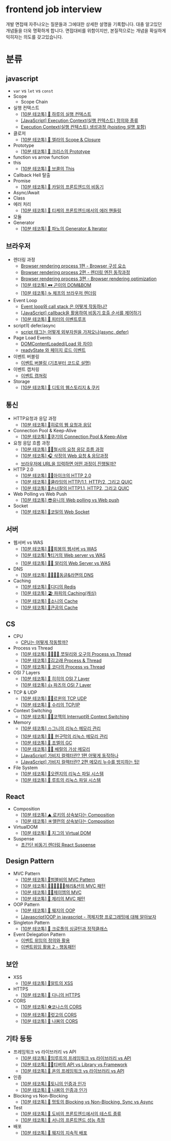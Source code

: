 # frontend job interview
개발 면접때 자주나오는 질문들과 그에대한 상세한 설명을 기록합니다.
대충 알고있던 개념들을 더욱 명확하게 합니다. 면접대비를 위함이지만, 본질적으로는 개념을 확실하게 익히자는 의도를 갖고있습니다.

# 분류
## javascript
- `var` vs `let` vs `const`
- Scope
  - Scope Chain
- 실행 컨택스트
  - [[10분 테코톡] 💙 하루의 실행 컨텍스트](https://www.youtube.com/watch?v=EWfujNzSUmw&list=PLgXGHBqgT2TvpJ_p9L_yZKPifgdBOzdVH&index=2)
  - [[JavaScript] Execution Context(실행 컨텍스트) 정의와 종류](https://www.youtube.com/watch?v=AbNc8_poxu4)
  - [Execution Context(실행 컨텍스트) 생성과정 (hoisting 설명 포함)](https://www.youtube.com/watch?v=SpHiBkjuwQM)
- 클로저
  - [[10분 테코톡] 🍧 엘라의 Scope & Closure](https://www.youtube.com/watch?v=PVYjfrgZhtU&list=PLgXGHBqgT2TvpJ_p9L_yZKPifgdBOzdVH&index=76)
- Prototype
  - [[10분 테코톡] 💼 크리스의 Prototype](https://www.youtube.com/watch?v=RYxgNZW3wl0&list=PLgXGHBqgT2TvpJ_p9L_yZKPifgdBOzdVH&index=83)
- function vs arrow function
- this
  - [[10분 테코톡] 🥦 브콜의 This](https://www.youtube.com/watch?v=7RiMu2DQrb4&list=PLgXGHBqgT2TvpJ_p9L_yZKPifgdBOzdVH&index=85)
- Callback Hell 탈출
- Promise
  - [[10분 테코톡] 📖 카일의 프론트엔드의 비동기](https://www.youtube.com/watch?v=fsmekO1fQcw&list=PLgXGHBqgT2TvpJ_p9L_yZKPifgdBOzdVH&index=52)
- Async/Await
- Class
- 에러 처리
  - [[10분 테코톡] 🌼 티케의 프론트엔드에서의 에러 핸들링](https://www.youtube.com/watch?v=FXtooPhupr4&list=PLgXGHBqgT2TvpJ_p9L_yZKPifgdBOzdVH&index=32)
- 모듈
- Generator
  - [[10분 테코톡] 🌙 파노의 Generator & Iterator](https://www.youtube.com/watch?v=3uuBHt_SNTA&list=PLgXGHBqgT2TvpJ_p9L_yZKPifgdBOzdVH&index=25)

## 브라우저
- 렌더링 과정
  - [Browser rendering process 1편 - Browser 구성 요소](https://www.youtube.com/watch?v=oLC_QYPmtS0)
  - [Browser rendering process 2편 - 렌더링 엔진 동작과정](https://www.youtube.com/watch?v=EBe-OHkf9w8)
  - [Browser rendering process 3편 - Browser rendering optimization](https://www.youtube.com/watch?v=G4eQziVzCTE)
  - [[10분 테코톡] 🕶 곤이의 DOM&BOM](https://www.youtube.com/watch?v=q1fQnGG1bgU&list=PLgXGHBqgT2TvpJ_p9L_yZKPifgdBOzdVH&index=88)
  - [[10분 테코톡] ☕️ 체프의 브라우저 렌더링](https://www.youtube.com/watch?v=sJ14cWjrNis&list=PLgXGHBqgT2TvpJ_p9L_yZKPifgdBOzdVH&index=58)
- Event Loop
  - [Event loop와 call stack 은 어떻게 작동하나?](https://www.youtube.com/watch?v=zi-IG6VHBh8)
  - [[JavaScript] callback을 활용하여 비동기 호출 순서를 제어하기](https://www.youtube.com/watch?v=R9zkJhFyLPA)
  - [[10분 테코톡] 🍗 피터의 이벤트루프](https://www.youtube.com/watch?v=wcxWlyps4Vg&list=PLgXGHBqgT2TvpJ_p9L_yZKPifgdBOzdVH&index=79)
- script의 defer/async
  - [script 태그는 어떻게 외부자원을 가져오나(async, defer)](https://www.youtube.com/watch?v=c_IGI0JjtUA)
- Page Load Events
  - [DOMContentLoaded(Load 와 차이)](https://www.youtube.com/watch?v=yIjrdQDRCuk)
  - [readyState 와 페이지 로드 이벤트](https://www.youtube.com/watch?v=CbLR_5d1dDA)
- 이벤트 버블링
  - [이벤트 버블링 (기초부터 코드로 설명)](https://www.youtube.com/watch?v=DrhFKIbijvk)
- 이벤트 캡처링
  - [이벤트 캡쳐링](https://www.youtube.com/watch?v=JyOaAlF2epY)
- Storage
  - [[10분 테코톡] 🦄 디토의 웹스토리지 & 쿠키](https://www.youtube.com/watch?v=-4ZsGy1LOiE&list=PLgXGHBqgT2TvpJ_p9L_yZKPifgdBOzdVH&index=33)

## 통신
- HTTP요청과 응답 과정
  - [[10분 테코톡] 🐬히로의 웹 요청과 응답](https://www.youtube.com/watch?v=xz7e-GL2g6g&list=PLgXGHBqgT2TvpJ_p9L_yZKPifgdBOzdVH&index=133)
- Connection Pool & Keep-Alive
  - [[10분 테코톡] 🍪쿠기의 Connection Pool & Keep-Alive](https://www.youtube.com/watch?v=MBgEhSUOlXo&list=PLgXGHBqgT2TvpJ_p9L_yZKPifgdBOzdVH&index=158)
- 요청 응답 흐름 과정
  - [[10분 테코톡] 👨‍🏫철시의 요청 응답 흐름 과정](https://www.youtube.com/watch?v=4SaW9BbtL3k&list=PLgXGHBqgT2TvpJ_p9L_yZKPifgdBOzdVH&index=161)
  - [[10분 테코톡] 🎧 삭정의 Web 요청 & 응답과정](https://www.youtube.com/watch?v=0jV7xOUcKog&list=PLgXGHBqgT2TvpJ_p9L_yZKPifgdBOzdVH&index=82)
  - [브라우저에 URL을 입력하면 어떤 과정이 진행될까?](https://www.youtube.com/watch?v=ipwfEUslfQA)
- HTTP 2.0
  - [[10분 테코톡] 🙆‍♂️아이크의 HTTP 2.0](https://www.youtube.com/watch?v=uhlvXrDpM-Y&list=PLgXGHBqgT2TvpJ_p9L_yZKPifgdBOzdVH&index=154)
  - [[10분 테코톡] 🧃쿨라임의 HTTP/1.1, HTTP/2, 그리고 QUIC](https://www.youtube.com/watch?v=xcrjamphIp4&list=PLgXGHBqgT2TvpJ_p9L_yZKPifgdBOzdVH&index=119)
  - [[10분 테코톡] 🎃손너잘의 HTTP1.1, HTTP2, 그리고 QUIC](https://www.youtube.com/watch?v=ZgSC5K1sUYM&list=PLgXGHBqgT2TvpJ_p9L_yZKPifgdBOzdVH&index=49)
- Web Polling vs Web Push
  - [[10분 테코톡] 😎유니의 Web polling vs Web push](https://www.youtube.com/watch?v=v11dxmc5a0I&list=PLgXGHBqgT2TvpJ_p9L_yZKPifgdBOzdVH&index=151)
- Socket
  - [[10분 테코톡] 🧲코일의 Web Socket](https://www.youtube.com/watch?v=MPQHvwPxDUw&list=PLgXGHBqgT2TvpJ_p9L_yZKPifgdBOzdVH&index=94)

## 서버
- 웹서버 vs WAS
  - [[10분 테코톡] 👩‍🦰희봉의 웹서버 vs WAS](https://www.youtube.com/watch?v=NyhbNtOq0Bc&list=PLgXGHBqgT2TvpJ_p9L_yZKPifgdBOzdVH&index=168)
  - [[10분 테코톡] 🎙티거의 Web server vs WAS](https://www.youtube.com/watch?v=F_vBAbjj4Pk&list=PLgXGHBqgT2TvpJ_p9L_yZKPifgdBOzdVH&index=124)
  - [[10분 테코톡] 👳‍♂️ 알리의 Web Server vs WAS](https://www.youtube.com/watch?v=mcnJcjbfjrs&list=PLgXGHBqgT2TvpJ_p9L_yZKPifgdBOzdVH&index=60)
- DNS
  - [[10분 테코톡] 🧑‍💻🧑‍💻동글&라면의 DNS](https://www.youtube.com/watch?v=5rBzHoR4F2A&list=PLgXGHBqgT2TvpJ_p9L_yZKPifgdBOzdVH&index=99)
- Caching
  - [[10분 테코톡] 🤔디디의 Redis](https://www.youtube.com/watch?v=Gimv7hroM8A&list=PLgXGHBqgT2TvpJ_p9L_yZKPifgdBOzdVH&index=92)
  - [[10분 테코톡] 🏖 파피의 Caching(캐싱)](https://www.youtube.com/watch?v=JBFT4KyEvoY&list=PLgXGHBqgT2TvpJ_p9L_yZKPifgdBOzdVH&index=42)
  - [[10분 테코톡] 📸소니의 Cache](https://www.youtube.com/watch?v=NxFJ-mJdVNQ&list=PLgXGHBqgT2TvpJ_p9L_yZKPifgdBOzdVH&index=115)
  - [[10분 테코톡] 🐻큰곰의 Cache](https://www.youtube.com/watch?v=c33ojJ7kE7M&list=PLgXGHBqgT2TvpJ_p9L_yZKPifgdBOzdVH&index=176)

## CS
- CPU
  - [CPU는 어떻게 작동할까?](https://www.youtube.com/watch?v=Fg00LN30Ezg)
- Process vs Thread
  - [[10분 테코톡] 👩‍💻👨‍💻 쪼밀리와 오구의 Process vs Thread](https://www.youtube.com/watch?v=DmZnOg5Ced8&list=PLgXGHBqgT2TvpJ_p9L_yZKPifgdBOzdVH&index=125)
  - [[10분 테코톡] 🐳김고래 Process & Thread](https://www.youtube.com/watch?v=LLiV5Yz1AWg&list=PLgXGHBqgT2TvpJ_p9L_yZKPifgdBOzdVH&index=162)
  - [[10분 테코톡] 🌷 코다의 Process vs Thread](https://www.youtube.com/watch?v=1grtWKqTn50&list=PLgXGHBqgT2TvpJ_p9L_yZKPifgdBOzdVH&index=57)
- OSI 7 Layers
  - [[10분 테코톡] 🔮 히히의 OSI 7 Layer](https://www.youtube.com/watch?v=1pfTxp25MA8&list=PLgXGHBqgT2TvpJ_p9L_yZKPifgdBOzdVH&index=120)
  - [[10분 테코톡] 👍 파즈의 OSI 7 Layer](https://www.youtube.com/watch?v=Fl_PSiIwtEo&list=PLgXGHBqgT2TvpJ_p9L_yZKPifgdBOzdVH&index=51)
- TCP & UDP
  - [[10분 테코톡] 👨‍🏫르윈의 TCP UDP](https://www.youtube.com/watch?v=ikDVGYp5dhg&list=PLgXGHBqgT2TvpJ_p9L_yZKPifgdBOzdVH&index=165)
  - [[10분 테코톡] 🔮 수리의 TCP/IP](https://www.youtube.com/watch?v=BEK354TRgZ8&list=PLgXGHBqgT2TvpJ_p9L_yZKPifgdBOzdVH&index=12)
- Context Switching
  - [[10분 테코톡] 🙇‍♂️코맥의 Interrupt와 Context Switching](https://www.youtube.com/watch?v=-4HKhwlH3FQ&list=PLgXGHBqgT2TvpJ_p9L_yZKPifgdBOzdVH&index=160)
- Memory
  - [[10분 테코톡] ⛄️그니의 리눅스 메모리 관리](https://www.youtube.com/watch?v=OPdjLaW0flU&list=PLgXGHBqgT2TvpJ_p9L_yZKPifgdBOzdVH&index=123)
  - [[10분 테코톡] 🤷‍♂️ 현구막의 리눅스 메모리 관리](https://www.youtube.com/watch?v=qxmdX449z1U&list=PLgXGHBqgT2TvpJ_p9L_yZKPifgdBOzdVH&index=54)
  - [[10분 테코톡] 🤔 조엘의 GC](https://www.youtube.com/watch?v=FMUpVA0Vvjw&list=PLgXGHBqgT2TvpJ_p9L_yZKPifgdBOzdVH&index=24)
  - [[10분 테코톡] 🧚🏻 배럴의 가상 메모리](https://www.youtube.com/watch?v=5pEDL6c--_k&list=PLgXGHBqgT2TvpJ_p9L_yZKPifgdBOzdVH&index=16)
  - [[JavaScript] 가비지 컬렉터란? 1편 어떻게 동작하나](https://www.youtube.com/watch?v=rLx7yfdMgHQ)
  - [[JavaScript] 가비지 컬렉터란? 2편 메모리 누수를 방지하는 팁!](https://www.youtube.com/watch?v=q7AIfvWg1EE)
- File System
  - [[10분 테코톡] 🍊오렌지의 리눅스 파일 시스템](https://www.youtube.com/watch?v=oeuVjeeoLSQ&list=PLgXGHBqgT2TvpJ_p9L_yZKPifgdBOzdVH&index=121)
  - [[10분 테코톡] 🕺 루트의 리눅스 파일 시스템](https://www.youtube.com/watch?v=FiK0Hu5Pr3Q&list=PLgXGHBqgT2TvpJ_p9L_yZKPifgdBOzdVH&index=53)

## React
- Composition
  - [[10분 테코톡] ⛰ 로키의 상속보다는 Composition](https://www.youtube.com/watch?v=clbpnp2xYOQ&list=PLgXGHBqgT2TvpJ_p9L_yZKPifgdBOzdVH&index=81)
  - [[10분 테코톡] ☀️앨런의 상속보다는 Composition](https://www.youtube.com/watch?v=YJ4JJsGy8rY&list=PLgXGHBqgT2TvpJ_p9L_yZKPifgdBOzdVH&index=134)
- VirtualDOM
  - [[10분 테코톡] 🥁 지그의 Virtual DOM](https://www.youtube.com/watch?v=PN_WmsgbQCo&list=PLgXGHBqgT2TvpJ_p9L_yZKPifgdBOzdVH&index=61)
- Suspense
  - [초간단 비동기 렌더링 React Suspense](https://www.youtube.com/watch?v=8q7OQSPLF4k)

## Design Pattern
- MVC Pattern
  - [[10분 테코톡] 🐝범블비의 MVC Pattern](https://www.youtube.com/watch?v=es1ckjHOzTI&list=PLgXGHBqgT2TvpJ_p9L_yZKPifgdBOzdVH&index=137)
  - [[10분 테코톡] 👩🏻‍💻👨🏻‍💻해리&션의 MVC 패턴](https://www.youtube.com/watch?v=uoVNJkyXX0I&list=PLgXGHBqgT2TvpJ_p9L_yZKPifgdBOzdVH&index=179)
  - [[10분 테코톡] 🙋‍♂️제이엠의 MVC](https://www.youtube.com/watch?v=nMolWzTT-dU&list=PLgXGHBqgT2TvpJ_p9L_yZKPifgdBOzdVH&index=159)
  - [[10분 테코톡] 🧀 제리의 MVC 패턴](https://www.youtube.com/watch?v=ogaXW6KPc8I&list=PLgXGHBqgT2TvpJ_p9L_yZKPifgdBOzdVH&index=86)
- OOP Pattern
  - [[10분 테코톡] 🍟 웨지의 OOP](https://www.youtube.com/watch?v=3etKkkna-f0&list=PLgXGHBqgT2TvpJ_p9L_yZKPifgdBOzdVH&index=75)
  - [[Javascript]OOP in javascript - 객체지향 프로그래밍에 대해 알아보자](https://www.youtube.com/watch?v=Ws_GHE5D62s)
- Singleton Pattern
  - [[10분 테코톡] 🧇 크로플의 싱글턴과 정적클래스](https://www.youtube.com/watch?v=C6CczyrkYXU&list=PLgXGHBqgT2TvpJ_p9L_yZKPifgdBOzdVH&index=72)
- Event Delegation Pattern
  - [이벤트 위임의 정의와 활용](https://www.youtube.com/watch?v=8Rzf6IHq1Fw)
  - [이벤트위임 활용 2 - 행동패턴](https://www.youtube.com/watch?v=rSPHytB0vUA)

## 보안
- XSS
  - [[10분 테코톡] 🔧알트의 XSS](https://www.youtube.com/watch?v=bSGqBoZd8WM&list=PLgXGHBqgT2TvpJ_p9L_yZKPifgdBOzdVH&index=102)
- HTTPS
  - [[10분 테코톡] 🍭 다니의 HTTPS](https://www.youtube.com/watch?v=wPdH7lJ8jf0&list=PLgXGHBqgT2TvpJ_p9L_yZKPifgdBOzdVH&index=20)
- CORS
  - [[10분 테코톡] ⚽코나스의 CORS](https://www.youtube.com/watch?v=_sLjXviYivM&list=PLgXGHBqgT2TvpJ_p9L_yZKPifgdBOzdVH&index=149)
  - [[10분 테코톡] 🤠럿고의 CORS](https://www.youtube.com/watch?v=7iGIfcEsc2g&list=PLgXGHBqgT2TvpJ_p9L_yZKPifgdBOzdVH&index=101)
  - [[10분 테코톡] 🌳 나봄의 CORS](https://www.youtube.com/watch?v=-2TgkKYmJt4&list=PLgXGHBqgT2TvpJ_p9L_yZKPifgdBOzdVH&index=55)

## 기타 등등
- 프레임워크 vs 라이브러리 vs API
  - [[10분 테코톡] 🌳임루트의 프레임워크 vs 라이브러리 vs API](https://www.youtube.com/watch?v=-ZG8uX7mpuk&list=PLgXGHBqgT2TvpJ_p9L_yZKPifgdBOzdVH&index=131)
  - [[10분 테코톡] 🙆‍♀️티버의 API vs Library vs Framework](https://www.youtube.com/watch?v=We8JKbNQeLo&list=PLgXGHBqgT2TvpJ_p9L_yZKPifgdBOzdVH&index=164)
  - [[10분 테코톡] 📢 욘의 프레임워크 vs 라이브러리 vs API](https://www.youtube.com/watch?v=_j4u4ftWwhQ&list=PLgXGHBqgT2TvpJ_p9L_yZKPifgdBOzdVH&index=67)
- 인증
  - [[10분 테코톡] 🎡토니의 인증과 인가](https://www.youtube.com/watch?v=y0xMXlOAfss&list=PLgXGHBqgT2TvpJ_p9L_yZKPifgdBOzdVH&index=118)
  - [[10분 테코톡] 🌳 나봄의 인증과 인가](https://www.youtube.com/watch?v=TXWUNePimAc&list=PLgXGHBqgT2TvpJ_p9L_yZKPifgdBOzdVH&index=47)
- Blocking vs Non-Blocking
  - [[10분 테코톡] 🐰 멍토의 Blocking vs Non-Blocking, Sync vs Async](https://www.youtube.com/watch?v=oEIoqGd-Sns&list=PLgXGHBqgT2TvpJ_p9L_yZKPifgdBOzdVH&index=56)
- Test
  - [[10분 테코톡] 🎪 도비의 프론트엔드에서의 테스트 종류](https://www.youtube.com/watch?v=pkYUcKWOqPs&list=PLgXGHBqgT2TvpJ_p9L_yZKPifgdBOzdVH&index=50)
  - [[10분 테코톡] 🍺 서니의 프론트엔드 성능 측정](https://www.youtube.com/watch?v=A6J74xLWqYg&list=PLgXGHBqgT2TvpJ_p9L_yZKPifgdBOzdVH&index=37) 
- 배포
  - [[10분 테코톡] 🍟 웨지의 지속적 배포](https://www.youtube.com/watch?v=X6QGhg19Kqg&list=PLgXGHBqgT2TvpJ_p9L_yZKPifgdBOzdVH&index=29)